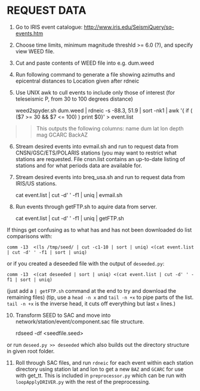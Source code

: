 # REQUEST DATA

1. Go to IRIS event catalogue: http://www.iris.edu/SeismiQuery/sq-events.htm
2. Choose time limits,  minimum magnitude threshld >= 6.0 (?), and specify view  WEED file.
3. Cut and paste contents of WEED file into e.g. dum.weed
4. Run following command to generate a file showing azimuths and epicentral distances to Location given after rdneic
5. Use UNIX awk to cull events to include only those of interest (for teleseismic P, from 30 to 100 degrees distance)

    weed2spyder.sh dum.weed | rdneic -s -88.3, 51.9 | sort -nk1 | awk '{ if ( ($7 >= 30 && $7 <= 100) ) print $0}' > event.list

>> This outputs the following columns: name dum lat lon depth mag GCARC BackAZ

6. Stream desired events into evmail.sh and run to request data from CNSN/GSC/ETS/POLARIS stations (you may
want to restrict what stations are requested. File cnsn.list contains an up-to-date listing of stations and
for what periods data are available for.
7. Stream desired events into breq_usa.sh and run to request data from IRIS/US stations.

    cat event.list | cut -d' ' -f1 | uniq | evmail.sh

8. Run events through getFTP.sh to aquire data from server.

    cat event.list | cut -d' ' -f1 | uniq | getFTP.sh


If things get confusing as to what has and has not been downloaded do list comparisons with:

	comm -13  <(ls /tmp/seed/ | cut -c1-10 | sort | uniq) <(cat event.list | cut -d' ' -f1 | sort | uniq)

or if you created a deseeded file with the output of `deseeded.py`:

	comm -13  <(cat deseeded | sort | uniq) <(cat event.list | cut -d' ' -f1 | sort | uniq)

(just add a `| getFTP.sh` command at the end to try and download the remaining files)
(tip, use a `head -n x` and `tail -n +x` to pipe parts of the list. `tail -n +x` is the inverse head, it cuts off everything but last `x` lines.)

10. Transform SEED to SAC and move into network/station/event/component.sac file structure.

    rdseed -df <seedfile.seed>

or run `deseed.py >> deseeded` which also builds out the directory structure in given root folder.

11. Roll through SAC files, and run `rdneic` for each event within each station directory using station lat and lon to get a new `BAZ` and `GCARC` for use with get_tt.  This is included in `preprocessor.py` which can be run with `loopApplyDRIVER.py` with the rest of the preprocessing.

